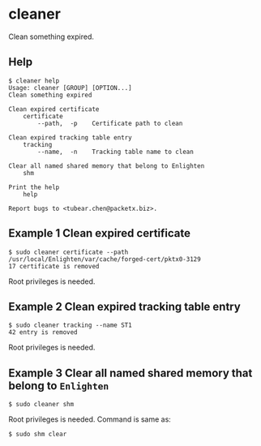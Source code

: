 cleaner
============

Clean something expired.

Help
-------------

```
$ cleaner help
Usage: cleaner [GROUP] [OPTION...]
Clean something expired

Clean expired certificate
    certificate
        --path,  -p    Certificate path to clean

Clean expired tracking table entry
    tracking
        --name,  -n    Tracking table name to clean

Clear all named shared memory that belong to Enlighten
    shm

Print the help
    help

Report bugs to <tubear.chen@packetx.biz>.
```

Example 1 Clean expired certificate
------------

```
$ sudo cleaner certificate --path /usr/local/Enlighten/var/cache/forged-cert/pktx0-3129
17 certificate is removed
```

Root privileges is needed.

Example 2 Clean expired tracking table entry
-----------

```
$ sudo cleaner tracking --name ST1
42 entry is removed
```

Root privileges is needed.

Example 3 Clear all named shared memory that belong to `Enlighten`
-----------

```
$ sudo cleaner shm
```

Root privileges is needed. Command is same as:

```
$ sudo shm clear
```
